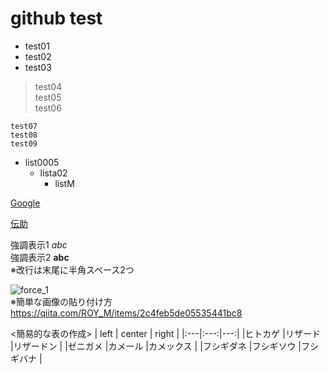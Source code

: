 # github test

* test01
* test02
* test03
> test04  
> test05  
> test06  

```
test07
test08
test09
```
* list0005
  * lista02
    * listM

[Google](https://www.google.co.jp/)

[伝助](http://densuke.biz/list?cd=gzPs2UsaJp2Tsf4s)

強調表示1 *abc*  
強調表示2 **abc**  
※改行は末尾に半角スペース2つ

![force_1](https://user-images.githubusercontent.com/65782354/85925975-eb650600-b8d6-11ea-9080-bbb41c197165.jpg)  
※簡単な画像の貼り付け方  
 https://qiita.com/ROY_M/items/2c4feb5de05535441bc8

<簡易的な表の作成>
| left | center | right |
|:---|:---:|---:|
|ヒトカゲ |リザード |リザードン |
|ゼニガメ |カメール |カメックス |
|フシギダネ |フシギソウ |フシギバナ |
